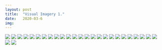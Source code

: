 ```yaml
---
layout: post
title:  "Visual Imagery 1."
date:   2020-03-6 
img:
---
```

<img src="{{site.baseurl}}/assets/img/DesignImages/samplebag.jpg">
<img src="{{site.baseurl}}/assets/img/DesignImages/SampleContainer.jpg">
<img src="{{site.baseurl}}/assets/img/DesignImages/OpenedSamples.jpg">
<img src="{{site.baseurl}}/assets/img/DesignImages/SampleCollection.jpg">
<img src="{{site.baseurl}}/assets/img/DesignImages/MoonRock.jpg">
<img src="{{site.baseurl}}/assets/img/DesignImages/Samples.jpg">
<img src="{{site.baseurl}}/assets/img/DesignImages/Cockpit.jpg">
<img src="{{site.baseurl}}/assets/img/DesignImages/Sketch.jpg">
<img src="{{site.baseurl}}/assets/img/DesignImages/InSpace.jpg">
<img src="{{site.baseurl}}/assets/img/DesignImages/Astronaughts.jpg">
<img src="{{site.baseurl}}/assets/img/DesignImages/Parade.jpg">
<img src="{{site.baseurl}}/assets/img/DesignImages/Flag2.jpg">
<img src="{{site.baseurl}}/assets/img/DesignImages/Boosters.jpg">
<img src="{{site.baseurl}}/assets/img/DesignImages/FinalWalk.jpg">
<img src="{{site.baseurl}}/assets/img/DesignImages/RocketNose.jpg">
<img src="{{site.baseurl}}/assets/img/DesignImages/Assembly.jpg">
<img src="{{site.baseurl}}/assets/img/DesignImages/Flag.jpg">
<img src="{{site.baseurl}}/assets/img/DesignImages/MissionControl.jpg">
<img src="{{site.baseurl}}/assets/img/DesignImages/Deployed.jpg">
<img src="{{site.baseurl}}/assets/img/DesignImages/Lander.jpg">
<img src="{{site.baseurl}}/assets/img/DesignImages/moonSurface.jpg">
<img src="{{site.baseurl}}/assets/img/DesignImages/moonView.jpg">
<img src="{{site.baseurl}}/assets/img/DesignImages/Return.jpg">
<img src="{{site.baseurl}}/assets/img/DesignImages/inside.jpg">
<img src="{{site.baseurl}}/assets/img/DesignImages/footprint.jpg">
<img src="{{site.baseurl}}/assets/img/DesignImages/LM.jpg">
<img src="{{site.baseurl}}/assets/img/DesignImages/RocketLaunch.jpg">

